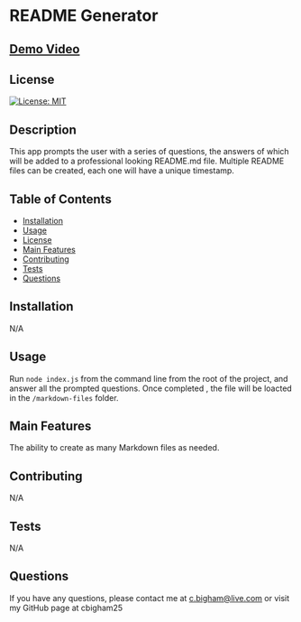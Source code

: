 
  # README Generator
  
  ## [Demo Video](https://drive.google.com/file/d/1n1D08sdMTcMQfzszjX7IwXpgwH9c0eaY/view)
  

  ## License
  [![License: MIT](https://img.shields.io/badge/License-MIT-yellow.svg)](https://opensource.org/licenses/MIT)

  ## Description
  This app prompts the user with a series of questions, the answers of which will be added to a professional  looking README.md file.  Multiple README files can be created, each one will have a unique timestamp.

  ## Table of Contents
  * [Installation](#installation)
  * [Usage](#usage)
  * [License](#license)
  * [Main Features](#main-features)
  * [Contributing](#contributing)
  * [Tests](#tests)
  * [Questions](#questions)

  ## Installation
  N/A

  ## Usage
  Run `node index.js` from the command line from the root of the project, and answer all the prompted questions.  Once completed , the file will be loacted in the `/markdown-files` folder.
  
  ## Main Features
  The ability to create as many Markdown files as needed. 

  ## Contributing
  N/A

  ## Tests
  N/A

  ## Questions
  If you have any questions, please contact me at c.bigham@live.com or visit my GitHub page at cbigham25
  
